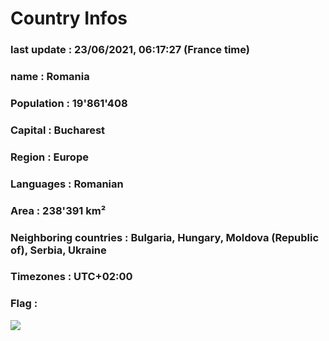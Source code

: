 # Country  Infos
### last update : 23/06/2021, 06:17:27 (France time)

### name : Romania
### Population : 19'861'408
### Capital : Bucharest
### Region : Europe
### Languages : Romanian
### Area : 238'391 km²
### Neighboring countries : Bulgaria, Hungary, Moldova (Republic of), Serbia, Ukraine
### Timezones : UTC+02:00

### Flag :
![](https://restcountries.eu/data/rou.svg)